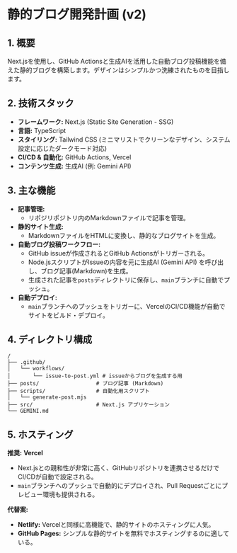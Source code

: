 # 静的ブログ開発計画 (v2)

## 1. 概要

Next.jsを使用し、GitHub Actionsと生成AIを活用した自動ブログ投稿機能を備えた静的ブログを構築します。デザインはシンプルかつ洗練されたものを目指します。

## 2. 技術スタック

*   **フレームワーク:** Next.js (Static Site Generation - SSG)
*   **言語:** TypeScript
*   **スタイリング:** Tailwind CSS (ミニマリストでクリーンなデザイン、システム設定に応じたダークモード対応)
*   **CI/CD & 自動化:** GitHub Actions, Vercel
*   **コンテンツ生成:** 生成AI (例: Gemini API)

## 3. 主な機能

*   **記事管理:**
    *   リポジリポジトリ内のMarkdownファイルで記事を管理。
*   **静的サイト生成:**
    *   MarkdownファイルをHTMLに変換し、静的なブログサイトを生成。
*   **自動ブログ投稿ワークフロー:**
    *   GitHub issueが作成されるとGitHub Actionsがトリガーされる。
    *   Node.jsスクリプトがIssueの内容を元に生成AI (Gemini API) を呼び出し、ブログ記事(Markdown)を生成。
    *   生成された記事を`posts`ディレクトリに保存し、`main`ブランチに自動でプッシュ。
*   **自動デプロイ:**
    *   `main`ブランチへのプッシュをトリガーに、VercelのCI/CD機能が自動でサイトをビルド・デプロイ。

## 4. ディレクトリ構成

```
/
├── .github/
│   └── workflows/
│       └── issue-to-post.yml # issueからブログを生成する用
├── posts/                  # ブログ記事 (Markdown)
├── scripts/                # 自動化用スクリプト
│   └── generate-post.mjs
├── src/                    # Next.js アプリケーション
└── GEMINI.md
```

## 5. ホスティング

**推奨:** **Vercel**
*   Next.jsとの親和性が非常に高く、GitHubリポジトリを連携させるだけでCI/CDが自動で設定される。
*   `main`ブランチへのプッシュで自動的にデプロイされ、Pull Requestごとにプレビュー環境も提供される。

**代替案:**
*   **Netlify:** Vercelと同様に高機能で、静的サイトのホスティングに人気。
*   **GitHub Pages:** シンプルな静的サイトを無料でホスティングするのに適している。